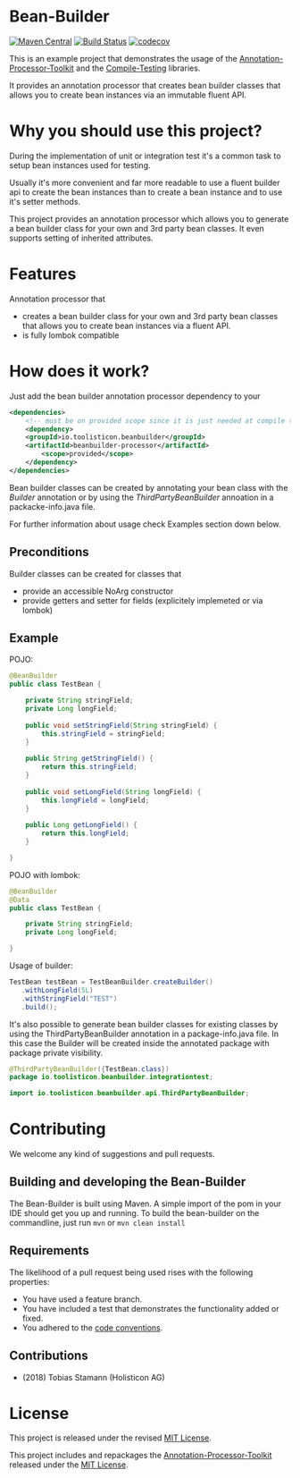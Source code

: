 # Bean-Builder

[![Maven Central](https://maven-badges.herokuapp.com/maven-central/io.toolisticon.beanbuilder/beanbuilder-processor/badge.svg)](https://maven-badges.herokuapp.com/maven-central/io.toolisticon.beanbuilder/beanbuilder-processor)
[![Build Status](https://travis-ci.org/toolisticon/bean-builder.svg?branch=master)](https://travis-ci.org/toolisticon/bean-builder)
[![codecov](https://codecov.io/gh/toolisticon/bean-builder/branch/master/graph/badge.svg)](https://codecov.io/gh/toolisticon/bean-builder)

This is an example project that demonstrates the usage of the [Annotation-Processor-Toolkit](https://github.com/holisticon/annotation-processor-toolkit) and the [Compile-Testing](https://github.com/toolisticon/compile-testing) libraries.

It provides an annotation processor that creates bean builder classes that allows you to create bean instances via an immutable fluent API.

# Why you should use this project?

During the implementation of unit or integration test it's a common task to setup bean instances used for testing. 

Usually it's more convenient and far more readable to use a fluent builder api to create the bean instances than to create a bean instance and to use it's setter methods.

This project provides an annotation processor which allows you to generate a bean builder class for your own and 3rd party bean classes. It even supports setting of inherited attributes.

# Features
Annotation processor that

- creates a bean builder class for your own and 3rd party bean classes that allows you to create bean instances via a fluent API.
- is fully lombok compatible

# How does it work?

Just add the bean builder annotation processor dependency to your

```xml
<dependencies>
    <!-- must be on provided scope since it is just needed at compile time -->
    <dependency>
	<groupId>io.toolisticon.beanbuilder</groupId>
	<artifactId>beanbuilder-processor</artifactId>
        <scope>provided</scope>
    </dependency>
</dependencies>
```

Bean builder classes can be created by annotating your bean class with the _Builder_ annotation or by using the _ThirdPartyBeanBuilder_ annoation in a packacke-info.java file.

For further information about usage check Examples section down below.

## Preconditions

Builder classes can be created for classes that 

- provide an accessible NoArg constructor
- provide getters and setter for fields (explicitely implemeted or via lombok)


## Example

POJO:

```java
@BeanBuilder
public class TestBean {

    private String stringField;
    private Long longField;
    
    public void setStringField(String stringField) {
        this.stringField = stringField;
    }
    
    public String getStringField() {
        return this.stringField;
    }
    
    public void setLongField(String longField) {
        this.longField = longField;
    }
    
    public Long getLongField() {
        return this.longField;
    }

}
```
    
POJO with lombok:

```java
@BeanBuilder
@Data
public class TestBean {

    private String stringField;
    private Long longField;

}
```
    
Usage of builder:
   
```java
TestBean testBean = TestBeanBuilder.createBuilder()
   .withLongField(5L)
   .withStringField("TEST")
   .build(); 
```

It's also possible to generate bean builder classes for existing classes by using the ThirdPartyBeanBuilder annotation in a package-info.java file.
In this case the Builder will be created inside the annotated package with package private visibility.

```java
@ThirdPartyBeanBuilder({TestBean.class})
package io.toolisticon.beanbuilder.integrationtest;

import io.toolisticon.beanbuilder.api.ThirdPartyBeanBuilder;
```
    
# Contributing

We welcome any kind of suggestions and pull requests.

## Building and developing the Bean-Builder

The Bean-Builder is built using Maven.
A simple import of the pom in your IDE should get you up and running. To build the bean-builder on the commandline, just run `mvn` or `mvn clean install`

## Requirements

The likelihood of a pull request being used rises with the following properties:

- You have used a feature branch.
- You have included a test that demonstrates the functionality added or fixed.
- You adhered to the [code conventions](http://www.oracle.com/technetwork/java/javase/documentation/codeconvtoc-136057.html).

## Contributions

- (2018) Tobias Stamann (Holisticon AG)

# License

This project is released under the revised [MIT License](LICENSE).

This project includes and repackages the [Annotation-Processor-Toolkit](https://github.com/holisticon/annotation-processor-toolkit) released under the  [MIT License](/3rdPartyLicenses/annotation-processor-toolkit/LICENSE.txt).
